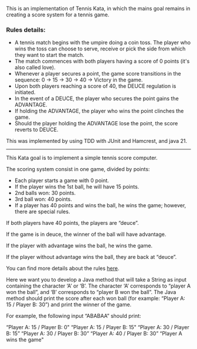 This is an implementation of Tennis Kata, in which the mains goal remains in creating a 
score system for a tennis game. 

### Rules details:

- A tennis match begins with the umpire doing a coin toss. The player who wins the toss can choose to serve, receive or pick the side from which they want to start the match.
- The match commences with both players having a score of 0 points (it's also called love).
- Whenever a player secures a point, the game score transitions in the sequence: 0 -> 15 -> 30 -> 40 -> Victory in the game.
- Upon both players reaching a score of 40, the DEUCE regulation is initiated.
- In the event of a DEUCE, the player who secures the point gains the ADVANTAGE.
- If holding the ADVANTAGE, the player who wins the point clinches the game.
- Should the player holding the ADVANTAGE lose the point, the score reverts to DEUCE.

This was implemented by using TDD with JUnit and Hamcrest, and java 21.

---

This Kata goal is to implement a simple tennis score computer.

The scoring system consist in one game, divided by points:
- Each player starts a game with 0 point.
- If the player wins the 1st ball, he will have 15 points.
- 2nd balls won: 30 points.
- 3rd ball won: 40 points.
- If a player has 40 points and wins the ball, he wins the game; however, there are special rules.

If both players have 40 points, the players are “deuce”.

If the game is in deuce, the winner of the ball will have advantage.

If the player with advantage wins the ball, he wins the game.

If the player without advantage wins the ball, they are back at “deuce”.

You can find more details about the rules [here](http://en.wikipedia.org/wiki/Tennis#Scoring).

Here we want you to develop a Java method that will take a String as input containing the character ‘A’ or ‘B’. 
The character ‘A’ corresponds to “player A won the ball”, and ‘B’ corresponds to “player B won the ball”. 
The Java method should print the score after each won ball (for example: “Player A: 15 / Player B: 30”) 
and print the winner of the game.

For example, the following input “ABABAA” should print:

“Player A: 15 / Player B: 0"
“Player A: 15 / Player B: 15"
“Player A: 30 / Player B: 15”
“Player A: 30 / Player B: 30”
“Player A: 40 / Player B: 30”
“Player A wins the game"
